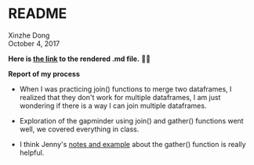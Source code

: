 # README
Xinzhe Dong  
October 4, 2017  

**Here is [the link](https://github.com/hannahdxz/STAT545-hw-Dong-Xinzhe/blob/master/hw04/hw04.md) to the rendered .md file.** :tada::blush:

**Report of my process**

* When I was practicing join() functions to merge two dataframes, I realized that they don't work for multiple dataframes, I am just wondering if there is a way I can join multiple dataframes.

* Exploration of the gapminder using join() and gather() functions went well, we covered everything in class.

* I think Jenny's [notes and example](https://github.com/jennybc/lotr-tidy/blob/master/02-gather.md) about the gather() function is really helpful.

